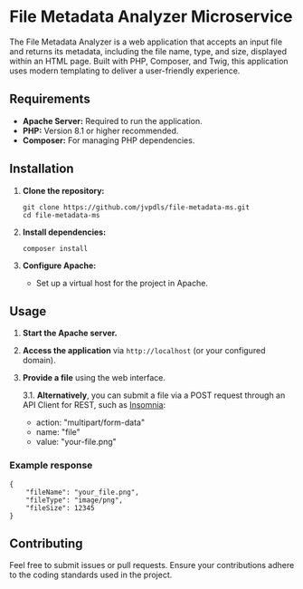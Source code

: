 File Metadata Analyzer Microservice
======================

The File Metadata Analyzer is a web application that accepts an input file and returns its metadata, including the file name, type, and size, displayed within an HTML page. Built with PHP, Composer, and Twig, this application uses modern templating to deliver a user-friendly experience.

Requirements
------------

*   **Apache Server:** Required to run the application.
*   **PHP:** Version 8.1 or higher recommended.
*   **Composer:** For managing PHP dependencies.

Installation
------------

1.  **Clone the repository:**
    
        git clone https://github.com/jvpdls/file-metadata-ms.git
        cd file-metadata-ms
    
2.  **Install dependencies:**
    
        composer install
    
3.  **Configure Apache:**
    *   Set up a virtual host for the project in Apache.

Usage
-----

1.  **Start the Apache server.**
2.  **Access the application** via `http://localhost` (or your configured domain).
3.  **Provide a file** using the web interface.

    3.1. **Alternatively**, you can submit a file via a POST request through an API Client for REST, such as [Insomnia](https://insomnia.rest/):
    - action: "multipart/form-data"
    - name: "file"
    - value: "your-file.png"

### Example response

```
{
	"fileName": "your_file.png",
	"fileType": "image/png",
	"fileSize": 12345
}
```

Contributing
------------

Feel free to submit issues or pull requests. Ensure your contributions adhere to the coding standards used in the project.